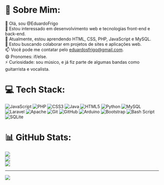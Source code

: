 # 💫 Sobre Mim:
👋 Olá, sou @EduardoFrigo<br>👀 Estou interessado em desenvolvimento web e tecnologias front-end e back-end.<br>🌱 Atualmente, estou aprendendo HTML, CSS, PHP, JavaScript e MySQL.<br>💞️ Estou buscando colaborar em projetos de sites e aplicações web.<br>📫 Você pode me contatar pelo eduardosfrigo@gmail.com.<br>😄 Pronomes: if/else.<br>⚡ Curiosidade: sou músico, e já fiz parte de algumas bandas como guitarrista e vocalista.


# 💻 Tech Stack:
![JavaScript](https://img.shields.io/badge/javascript-%23323330.svg?style=for-the-badge&logo=javascript&logoColor=%23F7DF1E) ![PHP](https://img.shields.io/badge/php-%23777BB4.svg?style=for-the-badge&logo=php&logoColor=white) ![CSS3](https://img.shields.io/badge/css3-%231572B6.svg?style=for-the-badge&logo=css3&logoColor=white) ![Java](https://img.shields.io/badge/java-%23ED8B00.svg?style=for-the-badge&logo=openjdk&logoColor=white) ![HTML5](https://img.shields.io/badge/html5-%23E34F26.svg?style=for-the-badge&logo=html5&logoColor=white) ![Python](https://img.shields.io/badge/python-3670A0?style=for-the-badge&logo=python&logoColor=ffdd54) ![MySQL](https://img.shields.io/badge/mysql-4479A1.svg?style=for-the-badge&logo=mysql&logoColor=white) ![Laravel](https://img.shields.io/badge/laravel-%23FF2D20.svg?style=for-the-badge&logo=laravel&logoColor=white) ![Apache](https://img.shields.io/badge/apache-%23D42029.svg?style=for-the-badge&logo=apache&logoColor=white) ![Git](https://img.shields.io/badge/git-%23F05033.svg?style=for-the-badge&logo=git&logoColor=white) ![GitHub](https://img.shields.io/badge/github-%23121011.svg?style=for-the-badge&logo=github&logoColor=white) ![Arduino](https://img.shields.io/badge/-Arduino-00979D?style=for-the-badge&logo=Arduino&logoColor=white) ![Bootstrap](https://img.shields.io/badge/bootstrap-%238511FA.svg?style=for-the-badge&logo=bootstrap&logoColor=white) ![Bash Script](https://img.shields.io/badge/bash_script-%23121011.svg?style=for-the-badge&logo=gnu-bash&logoColor=white) ![SQLite](https://img.shields.io/badge/sqlite-%2307405e.svg?style=for-the-badge&logo=sqlite&logoColor=white)
# 📊 GitHub Stats:
![](https://github-readme-stats.vercel.app/api?username=EduardoFrigo&theme=dark&hide_border=false&include_all_commits=false&count_private=false)<br/>
![](https://github-readme-streak-stats.herokuapp.com/?user=EduardoFrigo&theme=dark&hide_border=false)<br/>
![](https://github-readme-stats.vercel.app/api/top-langs/?username=EduardoFrigo&theme=dark&hide_border=false&include_all_commits=false&count_private=false&layout=compact)


---
[![](https://visitcount.itsvg.in/api?id=EduardoFrigo&icon=0&color=0)](https://visitcount.itsvg.in)

<!-- Proudly created with GPRM ( https://gprm.itsvg.in ) -->
